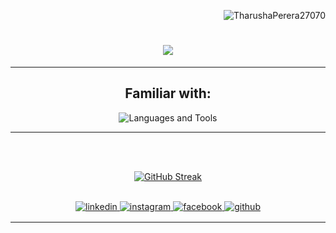 <p align="right"> 
    <img src="https://komarev.com/ghpvc/?username=TharushaPerera27070&label=Profile%20views&color=0e75b6&style=flat" alt="TharushaPerera27070" /> 
</p>


<h1 align="center">
    <img src="https://readme-typing-svg.herokuapp.com/?font=Fira%20Code&color=FFFFFF&size=35&center=true&vCenter=true&width=500&height=70&duration=4000&lines=Hi+There!+🔥;+I'm+Tharusha+Perera!;" />
    <br>
  
</h1>


<hr/>
<div align="center">
    <h2>Familiar with:</h2>
    <img src="https://skillicons.dev/icons?i=dart,flutter,firebase,js,react,py,git,github" alt="Languages and Tools" title="Languages and Tools"/></div>


<hr/>
<br>
<br>
<p align="center">
    <a href=""><img src="https://streak-stats.demolab.com?user=TharushaPerera27070&theme=highcontrast" alt="GitHub Streak" /></a>
</p>
<br>
  <div align="center">
<a href="https://linkedin.com/in/tharusha-perera-b48ba5252" target="_blank">
  <img src="https://img.shields.io/badge/linkedin-%231E77B2.svg?&style=for-the-badge&logo=linkedin&logoColor=white" alt="linkedin" style="margin-bottom: 2px;" />
</a>
<a href="https://www.instagram.com/_th_r_sh_" target="_blank">
  <img src="https://img.shields.io/badge/instagram-%23E1306C.svg?&style=for-the-badge&logo=instagram&logoColor=white" alt="instagram" style="margin-bottom: 2px;" />
</a>
<a href="https://www.facebook.com/tharusha.perera.35513" target="_blank">
  <img src="https://img.shields.io/badge/facebook-%231877F2.svg?&style=for-the-badge&logo=facebook&logoColor=white" alt="facebook" style="margin-bottom: 2px;" />
</a>
<a href="https://github.com/TharushaPerera27070" target="_blank">
  <img src="https://img.shields.io/badge/github-%23121011.svg?&style=for-the-badge&logo=github&logoColor=white" alt="github" style="margin-bottom: 2px;" />
</a>
</div>
<hr/>





